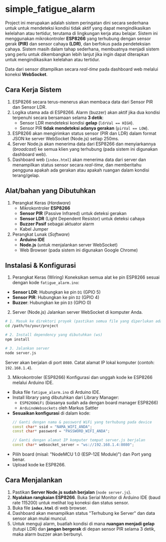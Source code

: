 # simple_fatigue_alarm
Project ini merupakan adalah sistem peringatan dini secara sederhana untuk untuk mendeteksi kondisi tidak aktif yang dapat mengindikasikan kelelahan atau tertidur, terutama di lingkungan kerja atau belajar. Sistem ini menggunakan mikrokontroler **ESP8266** yang terhubung dengan sensor gerak **(PIR)** dan sensor cahaya **(LDR)**, dan berfokus pada pendeteksian cahaya. Sistem masih dalam tahap sederhana, membuatnya menjadi sistem yang perlu untuk dikembangkan lebih lanjut jika ingin dapat diterapkan untuk mengindikasikan kelelahan atau tertidur.

Data dari sensor ditampilkan secara *real-time* pada dashboard web melalui koneksi **WebSocket**.

## Cara Kerja Sistem
1. ESP8266 secara terus-menerus akan membaca data dari Sensor PIR dan Sensor LDR.
2. Logika utama ada di ESP8266. Alarm (buzzer) akan aktif jika dua kondisi terpenuhi secara bersamaan selama **3 detik**:
   - Sensor LDR mendeteksi kondisi **gelap** (`ldrVal == HIGH`).
   - Sensor PIR **tidak mendeteksi adanya gerakan** (`pirVal == LOW`).
3. ESP8266 akan mengirimkan status sensor (PIR dan LDR) dalam format JSON ke server WebSocket (Node.js) setiap 250ms.
4. Server Node.js akan menerima data dari ESP8266 dan menyiarkannya (*broadcast*) ke semua klien yang terhubung (pada sistem ini digunakan dashboard web).
5. Dashboard web (`index.html`) akan menerima data dari server dan menampilkan status sensor secara *real-time*, dan memberitahu pengguna apakah ada gerakan atau apakah ruangan dalam kondisi terang/gelap.

## Alat/bahan yang Dibutuhkan
1. Perangkat Keras (*Hardware*)
   - Mikrokontroler **ESP8266**
   - **Sensor PIR** (Passive Infrared) untuk deteksi gerakan
   - **Sensor LDR** (Light Dependent Resistor) untuk deteksi cahaya
   - **Buzzer Pasif** sebagai aktuator alarm
   - Kabel Jumper
2. Perangkat Lunak (*Software*)
   - **Arduino IDE**
   - **Node.js** (untuk menjalankan server WebSocket)
   - Web Browser (pada sistem ini digunakan Google Chrome)
  
## Instalasi & Konfigurasi
1. Perangkat Keras (Wiring)
Koneksikan semua alat ke pin ESP8266 sesuai dengan kode `fatigue_alarm.ino`:
- **Sensor LDR**: Hubungkan ke pin `D1` (GPIO 5)
- **Sensor PIR**: Hubungkan ke pin `D2` (GPIO 4)
- **Buzzer**: Hubungkan ke pin `D3` (GPIO 0)
2. Server (Node.js)
Jalankan server WebSocket di komputer Anda.
```bash
# 1. Masuk ke direktori proyek (pastikan semua file yang diperlukan ada di satu folder yang sama)
cd /path/to/your/project

# 2. Install dependency yang dibutuhkan (ws)
npm install

# 3. Jalankan server
node server.js
```
Server akan berjalan di port `8080`. Catat alamat IP lokal komputer (contoh: `192.168.1.4`).

3. Mikrokontroler (ESP8266)
Konfigurasi dan unggah kode ke ESP8266 melalui Arduino IDE.
- Buka file `fatigue_alarm.ino` di Arduino IDE.
- Install library yang dibutuhkan dari Library Manager:
  - `ESP8266WiFi` (biasanya sudah ada dengan board manager ESP8266)
  - `ArduinoWebsockets` oleh Markus Sattler
- **Sesuaikan konfigurasi** di dalam kode:
    ```cpp
    // Ganti dengan nama & password WiFi yang terhubung pada device
    const char* ssid = "NAMA_WIFI_ANDA";
    const char* password = "PASSWORD_WIFI_ANDA";

    // Ganti dengan alamat IP komputer tempat server.js berjalan
    const char* websocket_server = "ws://192.168.1.4:8080";
    ```
- Pilih board (misal: "NodeMCU 1.0 (ESP-12E Module)") dan Port yang benar.
- Upload kode ke ESP8266.

## Cara Menjalankan
1.  Pastikan **Server Node.js sudah berjalan** (`node server.js`).
2.  **Nyalakan rangkaian ESP8266**. Buka Serial Monitor di Arduino IDE (baud rate 115200) untuk melihat log koneksi dan status sensor.
3.  Buka file **`index.html`** di web browser. 
4.  Dashboard akan menampilkan status "Terhubung ke Server" dan data sensor akan mulai muncul.
5.  Untuk menguji alarm, buatlah kondisi di mana **ruangan menjadi gelap** (tutupi LDR) dan **jangan bergerak** di depan sensor PIR selama 3 detik, maka alarm buzzer akan berbunyi.
